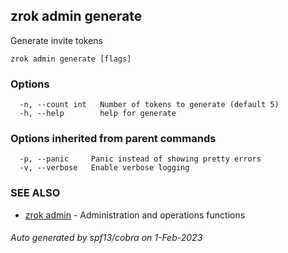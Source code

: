 ## zrok admin generate

Generate invite tokens

```
zrok admin generate [flags]
```

### Options

```
  -n, --count int   Number of tokens to generate (default 5)
  -h, --help        help for generate
```

### Options inherited from parent commands

```
  -p, --panic     Panic instead of showing pretty errors
  -v, --verbose   Enable verbose logging
```

### SEE ALSO

* [zrok admin](zrok_admin.md)	 - Administration and operations functions

###### Auto generated by spf13/cobra on 1-Feb-2023
